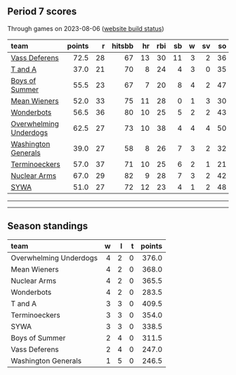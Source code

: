 

## Period 7 scores

Through games on 2023-08-06 ([website build status](https://github.com/brian-bot/pl-site/actions))


|team                   | points|  r| hitsbb| hr| rbi| sb|  w| sv| so|   era|  whip|
|:----------------------|------:|--:|------:|--:|---:|--:|--:|--:|--:|-----:|-----:|
|[Vass Deferens](./vassdeferens)|   72.5| 28|     67| 13|  30| 11|  3|  2| 36| 3.828| 1.142|
|[T and A](./tanda)     |   37.0| 21|     70|  8|  24|  4|  3|  0| 35| 4.426| 1.254|
|[Boys of Summer](./boysofsummer)|   55.5| 23|     67|  7|  20|  8|  4|  2| 47| 3.793| 1.215|
|[Mean Wieners](./meanwieners)|   52.0| 33|     75| 11|  28|  0|  1|  3| 30| 4.554| 1.337|
|[Wonderbots](./wonderbots)|   56.5| 36|     80| 10|  25|  5|  2|  2| 43| 4.947| 1.305|
|[Overwhelming Underdogs](./overwhelmingunderdogs)|   62.5| 27|     73| 10|  38|  4|  4|  4| 50| 5.311| 1.648|
|[Washington Generals](./washingtongenerals)|   39.0| 27|     58|  8|  26|  7|  3|  2| 32| 6.193| 1.486|
|[Terminoeckers](./terminoeckers)|   57.0| 37|     71| 10|  25|  6|  2|  1| 21| 2.348| 1.174|
|[Nuclear Arms](./nucleararms)|   67.0| 29|     82|  9|  28|  7|  3|  2| 42| 4.119| 1.271|
|[SYWA](./sywa)         |   51.0| 27|     72| 12|  23|  4|  1|  2| 48| 4.252| 1.276|

* * *
* * *

## Season standings


|team                   |  w|  l|  t| points|
|:----------------------|--:|--:|--:|------:|
|Overwhelming Underdogs |  4|  2|  0|  376.0|
|Mean Wieners           |  4|  2|  0|  368.0|
|Nuclear Arms           |  4|  2|  0|  365.5|
|Wonderbots             |  4|  2|  0|  283.5|
|T and A                |  3|  3|  0|  409.5|
|Terminoeckers          |  3|  3|  0|  354.0|
|SYWA                   |  3|  3|  0|  338.5|
|Boys of Summer         |  2|  4|  0|  311.5|
|Vass Deferens          |  2|  4|  0|  247.0|
|Washington Generals    |  1|  5|  0|  246.5|


